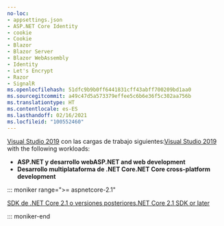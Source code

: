 ```yaml
---
no-loc:
- appsettings.json
- ASP.NET Core Identity
- cookie
- Cookie
- Blazor
- Blazor Server
- Blazor WebAssembly
- Identity
- Let's Encrypt
- Razor
- SignalR
ms.openlocfilehash: 51dfc9b9b0ff6441831cff43abff700209bd1aa0
ms.sourcegitcommit: a49c47d5a573379effee5c6b6e36f5c302aa756b
ms.translationtype: HT
ms.contentlocale: es-ES
ms.lasthandoff: 02/16/2021
ms.locfileid: "100552460"
---
```

<span data-ttu-id="f9383-101">[Visual Studio 2019](https://visualstudio.microsoft.com/downloads/?utm_medium=microsoft&utm_source=docs.microsoft.com&utm_campaign=inline+link&utm_content=download+vs2019) con las cargas de trabajo siguientes:</span><span class="sxs-lookup"><span data-stu-id="f9383-101">[Visual Studio 2019](https://visualstudio.microsoft.com/downloads/?utm_medium=microsoft&utm_source=docs.microsoft.com&utm_campaign=inline+link&utm_content=download+vs2019) with the following workloads:</span></span>

* <span data-ttu-id="f9383-102">**ASP.NET y desarrollo web**</span><span class="sxs-lookup"><span data-stu-id="f9383-102">**ASP.NET and web development**</span></span>
* <span data-ttu-id="f9383-103">**Desarrollo multiplataforma de .NET Core**</span><span class="sxs-lookup"><span data-stu-id="f9383-103">**.NET Core cross-platform development**</span></span>

::: moniker range=">= aspnetcore-2.1"

[<span data-ttu-id="f9383-104">SDK de .NET Core 2.1 o versiones posteriores</span><span class="sxs-lookup"><span data-stu-id="f9383-104">.NET Core 2.1 SDK or later</span></span>](https://dotnet.microsoft.com/download)

::: moniker-end
